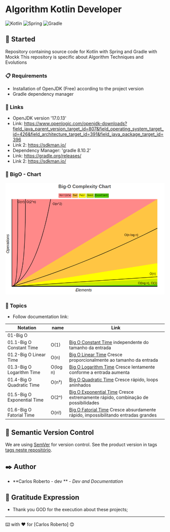 # Algorithm Kotlin Developer
![Kotlin](https://img.shields.io/badge/kotlin-%237F52FF.svg?style=for-the-badge&logo=kotlin&logoColor=white)
![Spring](https://img.shields.io/badge/springboot-%236DB33F.svg?style=for-the-badge&logo=spring&logoColor=white)
![Gradle](https://img.shields.io/badge/Gradle-02303A.svg?style=for-the-badge&logo=Gradle&logoColor=white)

## 🚀 Started

Repository containing source code for Kotlin with Spring and Gradle with Mockk
This repository is specific about Algorithm Techniques and Evolutions

### 📋 Requirements

- Installation of OpenJDK (Free) according to the project version 
- Gradle dependency manager

### 🔧 Links
  - OpenJDK version '17.0.13'
  - Link: https://www.openlogic.com/openjdk-downloads?field_java_parent_version_target_id=807&field_operating_system_target_id=426&field_architecture_target_id=391&field_java_package_target_id=396
  - Link 2: https://sdkman.io/
  - Dependency Manager: 'gradle 8.10.2'
  - Link: https://gradle.org/releases/
  - Link 2: https://sdkman.io/

### 🔧 BigO - Chart

<p align="center">
  <img src= "https://github.com/CarlosRobertoMedeiros/repo-algorithm-generic/blob/main/kotlin/algorithm/img/Big-O-Complexity-Chart.png"  alt="http://bigocheatsheet.com/"/>
</p>

### 🔧 Topics
  - Follow documentation link:

| Notation                     | name     | Link                                                                                                                                                                                                                                              |
|------------------------------|----------|---------------------------------------------------------------------------------------------------------------------------------------------------------------------------------------------------------------------------------------------------|
| 01-Big O                     |          |                                                                                                                                                                                                                                                   |
| 01.1-Big O Constant Time     | O(1)     | [Big O Constant Time](https://github.com/CarlosRobertoMedeiros/repo-algorithm-generic/blob/main/kotlin/algorithm/src/main/kotlin/br/com/roberto/algorithm/bigO/BigOSampleOne001.kt) independente do tamanho da entrada                            |   
| 01.2-Big O Linear Time       | O(n)     | [Big O Linear Time](https://github.com/CarlosRobertoMedeiros/repo-algorithm-generic/blob/main/kotlin/algorithm/src/main/kotlin/br/com/roberto/algorithm/bigO/BigOSampleOne002.kt) Cresce proporcionalmente ao tamanho da entrada                  |
| 01.3-Big O Logarithm Time    | O(log n) | [Big O Logarithm Time](https://github.com/CarlosRobertoMedeiros/repo-algorithm-generic/blob/main/kotlin/algorithm/src/main/kotlin/br/com/roberto/algorithm/bigO/BigOSampleOne003.kt) Cresce lentamente conforme a entrada aumenta                 |
| 01.4-Big O Quadratic Time    | O(n²)    | [Big O Quadratic Time](https://github.com/CarlosRobertoMedeiros/repo-algorithm-generic/blob/main/kotlin/algorithm/src/main/kotlin/br/com/roberto/algorithm/bigO/BigOSampleOne004.kt) Cresce rápido, loops aninhados                               |
| 01.5-Big O Exponential Time  | O(2ⁿ)    | [Big O Exponential Time](https://github.com/CarlosRobertoMedeiros/repo-algorithm-generic/blob/main/kotlin/algorithm/src/main/kotlin/br/com/roberto/algorithm/bigO/BigOSampleOne005.kt) Cresce extremamente rápido, combinação de possibilidades   |
| 01.6-Big O Fatorial Time     | O(n!)    | [Big O Fatorial Time](https://github.com/CarlosRobertoMedeiros/repo-algorithm-generic/blob/main/kotlin/algorithm/src/main/kotlin/br/com/roberto/algorithm/bigO/BigOSampleOne006.kt) Cresce absurdamente rápido, impossibilitando entradas grandes |


## 📌 Semantic Version Control

We are using [SemVer](http://semver.org/) for version control. See the product version in tags [tags neste repositório](https://github.com/suas/tags/do/projeto). 

## ✒️ Author

* **Carlos Roberto - dev ** - *Dev and Documentation*

## 🎁 Gratitude Expression

* Thank you GOD for the execution about these projects;

---
⌨️ with ❤️ for [Carlos Roberto] 😊

